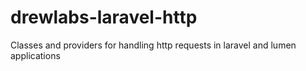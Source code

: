 # drewlabs-laravel-http

Classes and providers for handling http requests in laravel and lumen applications
